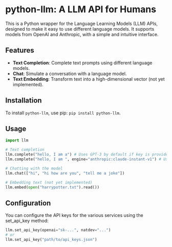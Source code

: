 # python-llm: A LLM API for Humans

This is a Python wrapper for the Language Learning Models (LLM) APIs, designed to make it easy to use different language models. It supports models from OpenAI and Anthropic, with a simple and intuitive interface.

## Features

- **Text Completion**: Complete text prompts using different language models.
- **Chat**: Simulate a conversation with a language model.
- **Text Embedding**: Transform text into a high-dimensional vector (not yet implemented).

## Installation

To install `python-llm`, use pip: ```pip install python-llm```.

## Usage

```python
import llm

# Text completion
llm.complete("hello, I am a") # Uses GPT-3 by default if key is provided.
llm.complete("hello, I am ", engine="anthropic:claude-instant-v1") # Uses Anthropic's model.

# Chatting with the model
llm.chat(["hi", "hi how are you", "tell me a joke"])

# Embedding text (not yet implemented)
llm.embed(open("harrypotter.txt").read())
```

## Configuration
You can configure the API keys for the various services using the set_api_key method:
```python
llm.set_api_key(openai="sk-...", natdev="...")
# or
llm.set_api_key("path/to/api_keys.json")
```
